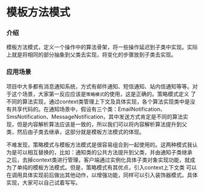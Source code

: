 # 模板方法模式

### 介绍
模板方法模式，定义一个操作中的算法骨架，将一些操作延迟到子类中实现。实际上就是将相同的部分抽象到父类去实现，将变化的步骤放到子类去实现。

### 应用场景
项目中大多都有消息通知系统，方式有邮件通知、短信通知、站内信通知等等。对于这个场景，大家第一反应应该是`策略模式`的使用，这是正确的。策略模式定义
了不同的算法实现，通过context类管理上下文及具体实现，各个算法实现类中是没有共享代码的。在通知场景中，假设有三个类：EmailNotification、
SmsNotification、MessageNotification，其中发送方式肯定是不同的算法实现，但是内容解析算法应该是一致的，所以我们可以将内容解析算法提升到父
类，然后由子类去继承，这部分就是模板方法模式的体现。  

不难发现，策略模式与模板方法模式是很容易组合到一起使用的。这两种模式我认为是可以相互替换的，比如：通知类的公共方法提升到父类，并由通知子类继承
之后，去掉context类进行管理，客户端通过实例化具体子类对象实现功能，就成为了单纯的模板方法模式。但是，策略模式有其优点，引入context上下文类
可以在调用具体实现前后做出其他动作，以增强功能，同样可以引入装饰器模式。具体实现，大家可以自己试着写写。
